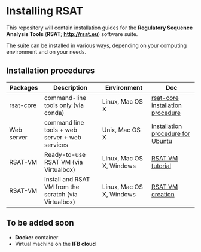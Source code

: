 # Installing RSAT

This repository will contain installation guides for the **Regulatory Sequence Analysis Tools** (**RSAT**; **<http://rsat.eu>**) software suite. 

The suite can be installed in various ways, depending on your computing environment and on your needs. 

## Installation procedures

| Packages |  Description | Environment | Doc |
|-----------|---------------------------------------|---------------|--------------|
| rsat-core | command-line tools only (via conda) | Linux, Mac OS X | [rsat-core installation procedure](conda-install-rsat/bioconda-rsat-core.html)
| Web server | command line tools + web server + web services | Unix, Mac OS X | [Installation procedure for Ubuntu](unix-install-rsat/installing_RSAT_procedure.html) | 
| RSAT-VM | Ready-to-use RSAT VM (via Virtualbox) | Linux, Mac OS X, Windows | [RSAT VM tutorial](RSAT-VM/RSAT-VM_tuto.html) |
| RSAT-VM | Install and RSAT VM from the scratch (via Virtualbox) | Linux, Mac OS X, Windows | [RSAT VM creation](RSAT-VM/virtualbox_vm_creation.html) |


## To be added soon

- **Docker** container 
- Virtual machine on the **IFB cloud**


